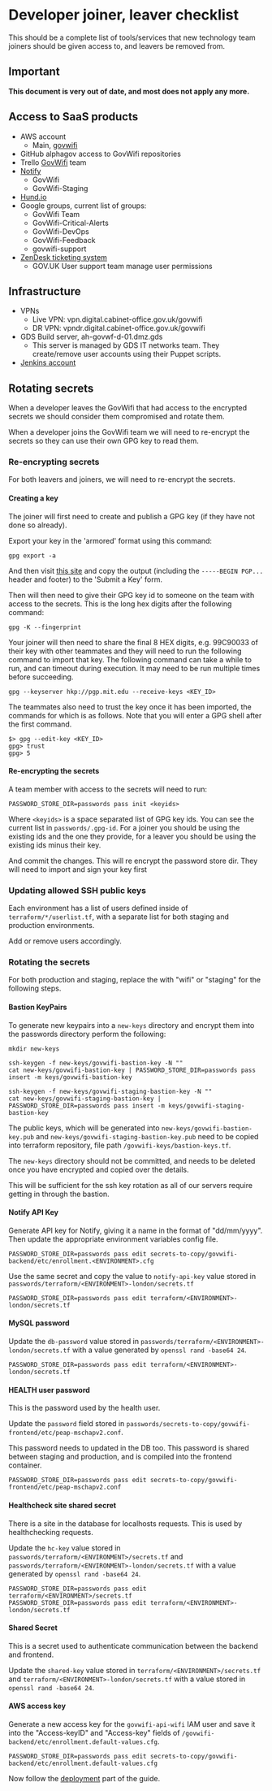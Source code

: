# Developer joiner, leaver checklist

This should be a complete list of tools/services that new technology team
joiners should be given access to, and leavers be removed from.

## Important

**This document is very out of date, and most does not apply any more.**

## Access to SaaS products

* AWS account
  - Main, [govwifi](https://govwifi.signin.aws.amazon.com/console)
* GitHub alphagov access to GovWifi repositories
* Trello [GovWifi](https://trello.com/govwifi) team
* [Notify](https://www.notifications.service.gov.uk/accounts)
  - GovWifi
  - GovWifi-Staging
* [Hund.io](https://status.wifi.service.gov.uk/dashboard/team/users)
* Google groups, current list of groups:
  - GovWifi Team
  - GovWifi-Critical-Alerts
  - GovWifi-DevOps
  - GovWifi-Feedback
  - govwifi-support
* [ZenDesk ticketing system](https://govuk.zendesk.com/agent/dashboard)
  - GOV.UK User support team manage user permissions

## Infrastructure

* VPNs
  - Live VPN: vpn.digital.cabinet-office.gov.uk/govwifi
  - DR VPN:  vpndr.digital.cabinet-office.gov.uk/govwifi
* GDS Build server, ah-govwf-d-01.dmz.gds
  - This server is managed by GDS IT networks team.  They create/remove user
  accounts using their Puppet scripts.
* [Jenkins account](https://jenkins.wifi.service.gov.uk/securityRealm/)

## Rotating secrets

When a developer leaves the GovWifi that had access to the encrypted secrets
we should consider them compromised and rotate them.

When a developer joins the GovWifi team we will need to re-encrypt the secrets
so they can use their own GPG key to read them.

### Re-encrypting secrets

For both leavers and joiners, we will need to re-encrypt the secrets.

#### Creating a key

The joiner will first need to create and publish a GPG key (if
they have not done so already).

Export your key in the 'armored' format using this command:

`gpg export -a`

And then visit [this site](http://pgp.mit.edu) and copy the output (including the `-----BEGIN PGP...` header and footer) to the 'Submit a Key' form.

Then will then need to give their GPG key id to someone on the team with access
to the secrets.  This is the long hex digits after the following command:

```
gpg -K --fingerprint
```

Your joiner will then need to share the final 8 HEX digits, e.g. 99C90033 of
their key with other teammates and they will need to run the following command
to import that key.  The following command can take a while to run, and can
timeout during execution.  It may need to be run multiple times before succeeding.

```shell
gpg --keyserver hkp://pgp.mit.edu --receive-keys <KEY_ID>
```

The teammates also need to trust the key once it has been imported, the
commands for which is as follows.  Note that you will enter a GPG shell after
the first command.

```shell
$> gpg --edit-key <KEY_ID>
gpg> trust
gpg> 5
```

#### Re-encrypting the secrets

A team member with access to the secrets will need to run:

```
PASSWORD_STORE_DIR=passwords pass init <keyids>
```

Where `<keyids>` is a space separated list of GPG key ids.  You can see the
current list in `passwords/.gpg-id`.  For a joiner you should be using the
existing ids and the one they provide, for a leaver you should be using the
existing ids minus their key.

And commit the changes. This will re encrypt the password store dir. They will
need to import and sign your key first

### Updating allowed SSH public keys

Each environment has a list of users defined inside of `terraform/*/userlist.tf`,
with a separate list for both staging and production environments.

Add or remove users accordingly.

### Rotating the secrets

For both production and staging, replace the <ENVIRONMENT> with "wifi" or
"staging" for the following steps.

#### Bastion KeyPairs

To generate new keypairs into a `new-keys` directory and encrypt them into the
passwords directory perform the following:

```shell
mkdir new-keys

ssh-keygen -f new-keys/govwifi-bastion-key -N ""
cat new-keys/govwifi-bastion-key | PASSWORD_STORE_DIR=passwords pass insert -m keys/govwifi-bastion-key

ssh-keygen -f new-keys/govwifi-staging-bastion-key -N ""
cat new-keys/govwifi-staging-bastion-key | PASSWORD_STORE_DIR=passwords pass insert -m keys/govwifi-staging-bastion-key
```

The public keys, which will be generated into `new-keys/govwifi-bastion-key.pub`
and `new-keys/govwifi-staging-bastion-key.pub` need to be copied into terraform
repository, file path `/govwifi-keys/bastion-keys.tf`.

The `new-keys` directory should not be committed, and needs to be deleted once
you have encrypted and copied over the details.

This will be sufficient for the ssh key rotation as all of our servers require getting in through the bastion.

#### Notify API Key

Generate API key for Notify, giving it a name in the format of "dd/mm/yyyy".
Then update the appropriate environment variables config file.

```shell
PASSWORD_STORE_DIR=passwords pass edit secrets-to-copy/govwifi-backend/etc/enrollment.<ENVIRONMENT>.cfg
```

Use the same secret and copy the value to `notify-api-key` value stored in
`passwords/terraform/<ENVIRONMENT>-london/secrets.tf`

```shell
PASSWORD_STORE_DIR=passwords pass edit terraform/<ENVIRONMENT>-london/secrets.tf
```

#### MySQL password

Update the `db-password` value stored in
`passwords/terraform/<ENVIRONMENT>-london/secrets.tf` with a value generated by
`openssl rand -base64 24`.

```shell
PASSWORD_STORE_DIR=passwords pass edit terraform/<ENVIRONMENT>-london/secrets.tf
```

#### HEALTH user password

This is the password used by the health user.

Update the `password` field stored in
`passwords/secrets-to-copy/govwifi-frontend/etc/peap-mschapv2.conf`.

This password needs to updated in the DB too.
This password is shared between staging and production, and is compiled into the
frontend container.

```shell
PASSWORD_STORE_DIR=passwords pass edit secrets-to-copy/govwifi-frontend/etc/peap-mschapv2.conf
```

#### Healthcheck site shared secret

There is a site in the database for localhosts requests.  This is used by
healthchecking requests.

Update the `hc-key` value stored in
`passwords/terraform/<ENVIRONMENT>/secrets.tf`
and `passwords/terraform/<ENVIRONMENT>-london/secrets.tf` with a value generated
 by `openssl rand -base64 24`.

```shell
PASSWORD_STORE_DIR=passwords pass edit terraform/<ENVIRONMENT>/secrets.tf
PASSWORD_STORE_DIR=passwords pass edit terraform/<ENVIRONMENT>-london/secrets.tf
```

#### Shared Secret

This is a secret used to authenticate communication between the backend and
frontend.

Update the `shared-key` value stored in
`terraform/<ENVIRONMENT>/secrets.tf`
and `terraform/<ENVIRONMENT>-london/secrets.tf` with a value stored in
`openssl rand -base64 24`.

#### AWS access key

Generate a new access key for the `govwifi-api-wifi` IAM user and save it into
the "Access-keyID" and "Access-key" fields of
`/govwifi-backend/etc/enrollment.default-values.cfg`.

```shell
PASSWORD_STORE_DIR=passwords pass edit secrets-to-copy/govwifi-backend/etc/enrollment.default-values.cfg
```

Now follow the [deployment](./rebuilding-after-performing-secret-rotation.md)
part of the guide.

